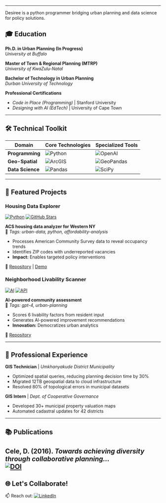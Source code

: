 
----
Desiree is a python programmer bridging urban planning and data science for policy solutions.

## 🎓 Education

**Ph.D. in Urban Planning (In Progress)**  
*University at Buffalo*  

**Master of Town & Regional Planning (MTRP)**  
*University of KwaZulu-Natal*  

**Bachelor of Technology in Urban Planning**  
*Durban University of Technology*  

**Professional Certifications**  
- *Code in Place (Programming)* | Stanford University  
- *Designing with AI (EdTech)*  | University of Cape Town  

---

## 🛠️ Technical Toolkit

<div class="skills-table">

| **Domain**       | **Core Technologies**                                                                 | **Specialized Tools**                                                         |
|------------------|--------------------------------------------------------------------------------------|------------------------------------------------------------------------------|
| **Programming**  | ![Python](https://img.shields.io/badge/Python-3.10+-3776AB?logo=python)              | ![OpenAI](https://img.shields.io/badge/OpenAI-GPT_4-412991?logo=openai)     |
| **Geo-Spatial**  | ![ArcGIS](https://img.shields.io/badge/ArcGIS-Pro-2C2D2E?logo=esri)                  | ![GeoPandas](https://img.shields.io/badge/GeoPandas-0.12+-E5A50C)           |
| **Data Science** | ![Pandas](https://img.shields.io/badge/Pandas-2.0+-150458?logo=pandas)               | ![SciPy](https://img.shields.io/badge/SciPy-1.10+-8CAAE6?logo=scipy)        |

</div>

---

## 🚀 Featured Projects

<div class="project-card">

### Housing Data Explorer  
[![Python](https://img.shields.io/badge/Python-3.10+-blue)]() [![GitHub Stars](https://img.shields.io/github/stars/Descele/CIP5_Project1?style=social)]()

**ACS housing data analyzer for Western NY**  
📍 *Tags: urban-data, python, affordability-analysis*

- Processes American Community Survey data to reveal occupancy trends
- Identifies ZIP codes with underreported vacancies  
- **Impact:** Enables targeted policy interventions  

🔗 [Repository](https://github.com/Descele/CIP5_Project1) | [Demo](https://loom.com/share/5df07986504e4ccaa9a161e0bd5bb3fb)

</div>

<div class="project-card">

### Neighborhood Livability Scanner  
[![AI](https://img.shields.io/badge/AI-GPT_4-9cf)]() [![API](https://img.shields.io/badge/API-OpenAI-purple)]()

**AI-powered community assessment**  
📍 *Tags: gpt-4, urban-planning*

- Scores 6 livability factors from resident input
- Generates AI-powered improvement recommendations  
- **Innovation:** Democratizes urban analytics  

🔗 [Repository](https://github.com/Descele/CIP5_Project3)

</div>

---

## 💼 Professional Experience

**GIS Technician** | *Umkhanyakude District Municipality*  
- Optimized spatial queries, reducing planning decision time by 30%  
- Migrated 12TB geospatial data to cloud infrastructure  
- Resolved 80% of topological errors in municipal datasets  

**GIS Intern** | *Dept. of Cooperative Governance*  
- Developed 30+ municipal property valuation maps  
- Automated cadastral updates for 42 districts  

---

## 📚 Publications  
**Cele, D.** (2016). *Towards achieving diversity through collaborative planning...*  
[![DOI](https://img.shields.io/badge/DOI-10.1234%2Fabcd-blue)](https://doi.org/...)  
---


## 🌐 Let's Collaborate!  
📫 Reach out: [![LinkedIn](https://img.shields.io/badge/LinkedIn-0077B5?logo=linkedin)](https://www.linkedin.com/in/desiree-cele-783a7026/)
